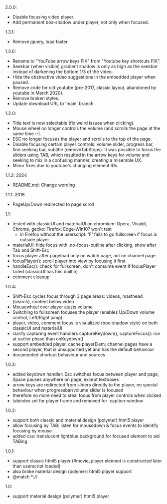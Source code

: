 2.0.0:
- Disable focusing video player.
- Add permanent box-shadow under player, not only when focused.

1.3.1:
- Remove jquery, load faster.

1.3.0:
- Rename to "YouTube arrow keys FIX" from "Youtube key shortcuts FIX".
- Seekbar (when visible) gradient shadow is only as high as the seekbar instead of darkening the bottom 1/3 of the video.
- Hide the obstructive video suggestions in the embedded player when paused.
- Remove code for old youtube (pre-2017, classic layout, abandoned by youtube in March 2020).
- Remove broken styles.
- Update download URL to 'main' branch.

1.2.0:
- Title text is now selectable (fix weird issues when clicking).
- Mouse wheel no longer controls the volume (and scrolls the page at the same time :-).
- ESC no longer focuses the player and scrolls to the top of the page.
- Disable focusing certain player controls: volume slider, progress bar, fine seeking bar, subtitle (removeTabStops). It was possible to focus the sliders using TAB, which resulted in the arrow keys for volume and seeking to mix in a confusing manner, creating a miserable UX.
- Minor fixes due to youtube's changing element IDs.

1.1.2: 2024
- README.md: Change wording

1.1.1: 2018
- PageUp/Down redirected to page scroll

1.1:
- tested with classicUI and materialUI on chromium: Opera, Vivaldi, Chrome, gecko: Firefox; Edge-Win10? won't test
  - in Firefox without the userscript: 'F' fails to go fullscreen if focus is outside player
- materialUI: hide focus with .no-focus-outline after clicking, show after Tab and Shift-Esc
- focus player after pageload only on watch page, not on channel page
- focusPlayer(): scroll player into view by focusing it first
- handleEsc(): check for fullscreen, don't consume event if focusPlayer failed (classicUI has this builtin)
- comment cleanup

1.0.4:
- Shift-Esc cycles focus through 3 page areas: videos, masthead (search), content below video
- Mousewheel over player ajusts volume
- Switching to fullscreen focuses the player (enables Up/Down volume control, Left/Right jump)
- player, video, comment focus is visualized (box-shadow style) on both classicUI and materialUI
- clarify capturing event handlers captureKeydown(), captureFocus(): run at earlier phase than onKeydown()
- support embedded player, cache playerElem; channel pages have a second player, that is unsupported yet and has the default behaviour
- documented shortcut behaviour and sources

1.0.3:
- added keydown handler: Esc switches focus between player and page, Space pauses anywhere on page, except textboxes
- arrow keys are redirected from sliders directly to the player, no special behaviour when progressbar/volume slider is focused
- therefore no more need to steal focus from player controls when clicked
- tabindex set for player frame and removed for .caption-window

1.0.2:
- support both classic and material design (polymer) html5 player
- allow focusing by TAB: listen for mousedown & focus events to identify focusing by mouse
- added css: translucent lightblue background for focused element to aid TABing

1.0.1:
- support classic html5 player (#movie_player element is constructed later than userscript loaded)
- also broke material design (polymer) html5 player support
- @match *://

1.0:
- support material design (polymer) html5 player
